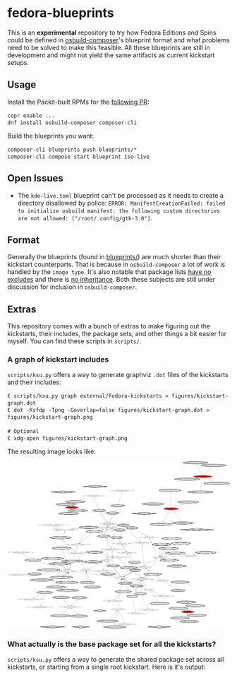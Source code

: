 # fedora-blueprints

This is an **experimental** repository to try how Fedora Editions and Spins could be defined in [osbuild-composer](https://github.com/osbuild/osbuild-composer)'s blueprint format and what problems need to be solved to make this feasible. All these blueprints are still in development and might not yield the same artifacts as current kickstart setups.

## Usage

Install the Packit-built RPMs for the [following PR](x):

```
copr enable ...
dnf install osbuild-composer composer-cli
```

Build the blueprints you want:

```
composer-cli blueprints push blueprints/*
composer-cli compose start blueprint iso-live
```

## Open Issues

- The `kde-live.toml` blueprint can't be processed as it needs to create a directory disallowed by police: `ERROR: ManifestCreationFailed: failed to initialize osbuild manifest: the following custom directories are not allowed: ["/root/.config/gtk-3.0"]`.

## Format

Generally the blueprints (found in [blueprints/](blueprints/)) are much shorter than their kickstart counterparts. That is because in `osbuild-composer` a lot of work is handled by the `image type`. It's also notable that package lists [have no excludes](https://github.com/osbuild/osbuild-composer/issues/3535) and there is [no inheritance](https://github.com/osbuild/osbuild-composer/issues/3537). Both these subjects are still under discussion for inclusion in `osbuild-composer`.

## Extras

This repository comes with a bunch of extras to make figuring out the kickstarts, their includes, the package sets, and other things a bit easier for myself. You can find these scripts in `scripts/`.

### A graph of kickstart includes

`scripts/ksu.py` offers a way to generate graphviz `.dot` files of the kickstarts and their includes:

```
€ scripts/ksu.py graph external/fedora-kickstarts > figures/kickstart-graph.dot 
€ dot -Ksfdp -Tpng -Goverlap=false figures/kickstart-graph.dot > figures/kickstart-graph.png

# Optional
€ xdg-open figures/kickstart-graph.png
```

The resulting image looks like:

![Graph of Kickstart includes](figures/kickstart-graph.png)

### What actually is the base package set for all the kickstarts?

`scripts/ksu.py` offers a way to generate the shared package set across all kickstarts, or starting from a single root kickstart. Here is it's output:

